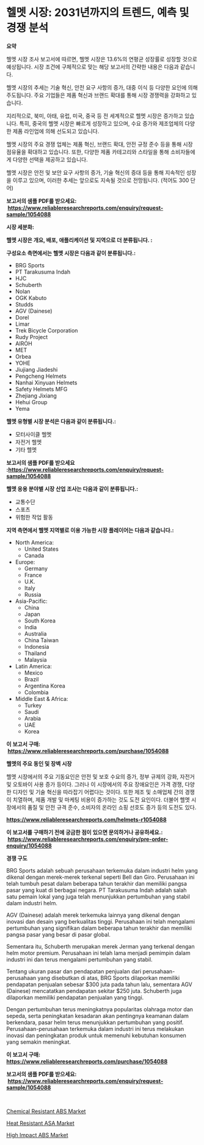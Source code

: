 <p><h1>헬멧 시장: 2031년까지의 트렌드, 예측 및 경쟁 분석</h1></p><p><strong>요약</strong></p>
<p><p>헬멧 시장 조사 보고서에 따르면, 헬멧 시장은 13.6%의 연평균 성장률로 성장할 것으로 예상됩니다. 시장 조건에 구체적으로 맞는 해당 보고서의 간략한 내용은 다음과 같습니다.</p><p>헬멧 시장의 추세는 기술 혁신, 안전 요구 사항의 증가, 대중 이식 등 다양한 요인에 의해 주도됩니다. 주요 기업들은 제품 혁신과 브랜드 확대를 통해 시장 경쟁력을 강화하고 있습니다.</p><p>지리적으로, 북미, 아태, 유럽, 미국, 중국 등 전 세계적으로 헬멧 시장은 증가하고 있습니다. 특히, 중국의 헬멧 시장은 빠르게 성장하고 있으며, 수요 증가와 제조업체의 다양한 제품 라인업에 의해 선도되고 있습니다.</p><p>헬멧 시장의 주요 경쟁 업체는 제품 혁신, 브랜드 확대, 안전 규정 준수 등을 통해 시장 점유율을 확대하고 있습니다. 또한, 다양한 제품 카테고리와 스타일을 통해 소비자들에게 다양한 선택을 제공하고 있습니다.</p><p>헬멧 시장은 안전 및 보안 요구 사항의 증가, 기술 혁신의 증대 등을 통해 지속적인 성장을 이루고 있으며, 이러한 추세는 앞으로도 지속될 것으로 전망됩니다. (적어도 300 단어)</p></p>
<p><strong>보고서의 샘플 PDF를 받으세요: &nbsp;<a href="https://www.reliableresearchreports.com/enquiry/request-sample/1054088">https://www.reliableresearchreports.com/enquiry/request-sample/1054088</a></strong></p>
<p><strong>시장 세분화:</strong></p>
<p><strong> 헬멧 시장은 개요, 배포, 애플리케이션 및 지역으로 더 분류됩니다. :</strong></p>
<p><strong>구성요소 측면에서는 헬멧 시장은 다음과 같이 분류됩니다.:</strong></p>
<p><ul><li>BRG Sports</li><li>PT Tarakusuma Indah</li><li>HJC</li><li>Schuberth</li><li>Nolan</li><li>OGK Kabuto</li><li>Studds</li><li>AGV (Dainese)</li><li>Dorel</li><li>Limar</li><li>Trek Bicycle Corporation</li><li>Rudy Project</li><li>AIROH</li><li>MET</li><li>Orbea</li><li>YOHE</li><li>Jiujiang Jiadeshi</li><li>Pengcheng Helmets</li><li>Nanhai Xinyuan Helmets</li><li>Safety Helmets MFG</li><li>Zhejiang Jixiang</li><li>Hehui Group</li><li>Yema</li></ul></p>
<p><strong> 헬멧 유형별 시장 분석은 다음과 같이 분류됩니다.:</strong></p>
<p><ul><li>모터사이클 헬멧</li><li>자전거 헬멧</li><li>기타 헬멧</li></ul></p>
<p><strong>보고서의 샘플 PDF를 받으세요 :<a href="https://www.reliableresearchreports.com/enquiry/request-sample/1054088">https://www.reliableresearchreports.com/enquiry/request-sample/1054088</a></strong></p>
<p><strong> 헬멧 응용 분야별 시장 산업 조사는 다음과 같이 분류됩니다.:</strong></p>
<p><ul><li>교통수단</li><li>스포츠</li><li>위험한 작업 활동</li></ul></p>
<p><strong>지역 측면에서 헬멧 지역별로 이용 가능한 시장 플레이어는 다음과 같습니다.:</strong></p>
<p><ul>
    <li>
        North America:
        <ul>
            <li>United States</li>
            <li>Canada</li>
        </ul>
    </li>
    <li>
        Europe:
        <ul>
            <li>Germany</li>
            <li>France</li>
            <li>U.K.</li>
            <li>Italy</li>
            <li>Russia</li>
        </ul>
    </li>
    <li>
        Asia-Pacific:
        <ul>
            <li>China</li>
            <li>Japan</li>
            <li>South Korea</li>
            <li>India</li>
            <li>Australia</li>
            <li>China Taiwan</li>
            <li>Indonesia</li>
            <li>Thailand</li>
            <li>Malaysia</li>
        </ul>
    </li>
    <li>
        Latin America:
        <ul>
            <li>Mexico</li>
            <li>Brazil</li>
            <li>Argentina Korea</li>
            <li>Colombia</li>
        </ul>
    </li>
    <li>
        Middle East & Africa:
        <ul>
            <li>Turkey</li>
            <li>Saudi</li>
            <li>Arabia</li>
            <li>UAE</li>
            <li>Korea</li>
        </ul>
    </li>
    </ul></p>
<p><strong>이 보고서 구매: &nbsp;<a href="https://www.reliableresearchreports.com/purchase/1054088">https://www.reliableresearchreports.com/purchase/1054088</a></strong></p>
<p><strong>헬멧의 주요 동인 및 장벽 시장</strong></p>
<p><p>헬멧 시장에서의 주요 기동요인은 안전 및 보호 수요의 증가, 정부 규제의 강화, 자전거 및 오토바이 사용 증가 등이다. 그러나 이 시장에서의 주요 장애요인은 가격 경쟁, 다양한 디자인 및 기술 혁신을 따라잡기 어렵다는 것이다. 또한 제조 및 소매업체 간의 경쟁이 치열하며, 제품 개발 및 마케팅 비용이 증가하는 것도 도전 요인이다. 더불어 헬멧 시장에서의 품질 및 안전 규격 준수, 소비자의 온라인 쇼핑 선호도 증가 등의 도전도 있다.</p></p>
<p><strong><a href="https://www.reliableresearchreports.com/helmets-r1054088">https://www.reliableresearchreports.com/helmets-r1054088</a></strong></p>
<p><strong>이 보고서를 구매하기 전에 궁금한 점이 있으면 문의하거나 공유하세요.: &nbsp;<a href="https://www.reliableresearchreports.com/enquiry/pre-order-enquiry/1054088">https://www.reliableresearchreports.com/enquiry/pre-order-enquiry/1054088</a></strong></p>
<p><strong>경쟁 구도</strong></p>
<p><p>BRG Sports adalah sebuah perusahaan terkemuka dalam industri helm yang dikenal dengan merek-merek terkenal seperti Bell dan Giro. Perusahaan ini telah tumbuh pesat dalam beberapa tahun terakhir dan memiliki pangsa pasar yang kuat di berbagai negara. PT Tarakusuma Indah adalah salah satu pemain lokal yang juga telah menunjukkan pertumbuhan yang stabil dalam industri helm.</p><p>AGV (Dainese) adalah merek terkemuka lainnya yang dikenal dengan inovasi dan desain yang berkualitas tinggi. Perusahaan ini telah mengalami pertumbuhan yang signifikan dalam beberapa tahun terakhir dan memiliki pangsa pasar yang besar di pasar global.</p><p>Sementara itu, Schuberth merupakan merek Jerman yang terkenal dengan helm motor premium. Perusahaan ini telah lama menjadi pemimpin dalam industri ini dan terus mengalami pertumbuhan yang stabil.</p><p>Tentang ukuran pasar dan pendapatan penjualan dari perusahaan-perusahaan yang disebutkan di atas, BRG Sports dilaporkan memiliki pendapatan penjualan sebesar $300 juta pada tahun lalu, sementara AGV (Dainese) mencatatkan pendapatan sekitar $250 juta. Schuberth juga dilaporkan memiliki pendapatan penjualan yang tinggi.</p><p>Dengan pertumbuhan terus meningkatnya popularitas olahraga motor dan sepeda, serta peningkatan kesadaran akan pentingnya keamanan dalam berkendara, pasar helm terus menunjukkan pertumbuhan yang positif. Perusahaan-perusahaan terkemuka dalam industri ini terus melakukan inovasi dan peningkatan produk untuk memenuhi kebutuhan konsumen yang semakin meningkat.</p></p>
<p><strong>이 보고서 구매: &nbsp; <a href="https://www.reliableresearchreports.com/purchase/1054088">https://www.reliableresearchreports.com/purchase/1054088</a></strong></p>
<p><strong>보고서의 샘플 PDF를 받으세요: &nbsp;<a href="https://www.reliableresearchreports.com/enquiry/request-sample/1054088">https://www.reliableresearchreports.com/enquiry/request-sample/1054088</a></strong><strong></strong></p>
<p>&nbsp;</p>
<p><p><a href="https://www.linkedin.com/pulse/chemical-resistant-abs-market-share-amp-new-trends-analysis-ix0ee?trackingId=ay7qh9IfO9nBJ8YgMVmZMw%3D%3D">Chemical Resistant ABS Market</a></p><p><a href="https://www.linkedin.com/pulse/global-heat-resistant-asa-market-size-trends-insights-projections-lu7oe?trackingId=OWiKCkTGfMw0IxT%2F2ZY27g%3D%3D">Heat Resistant ASA Market</a></p><p><a href="https://www.linkedin.com/pulse/high-impact-abs-market-analysis-examines-its-scope-growth-qby5e?trackingId=S1I0g3N9DITaMBvaw41LRA%3D%3D">High Impact ABS Market</a></p></p>